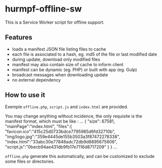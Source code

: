 # hurmpf-offline-sw

This is a Service Worker script for offline support.

## Features

- loads a manifest JSON file listing files to cache
- each file is associated to a hash, eg. md5 of the file or last modified date
- during update, download only modified files
- manifest may also contain size of cache to inform client
- manifest can be dynamic (eg. PHP) or built with app (eg. Gulp)
- broadcast messages when downloading update
- no external dependency

## How to use it

Exemple `offline.php`, `script.js` and `index.html` are provided.

You may change anything without incidence, the only requisite is the manifest format, which must be like :
...
{
	"size": 67581,
	"mainPage":"index.html",
	"files":{
		"favicon.ico":"415c25d0733bdce7795985d6fd32710b",
		"img/logo.jpg":"359e4445de155b3503a3f87472278338",
		"index.html":"33abc30e77848adc72db9d8895675606",
		"script.js":"0becb94ae431db9fb17e7116d8717209"
	}
}
...

`offline.php` generate this automatically, and can be customized to exclude some files or directories.